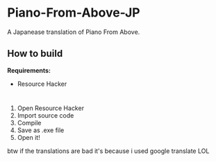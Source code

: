 # Piano-From-Above-JP
A Japanease translation of Piano From Above.

## How to build
**Requirements:**

 - Resource Hacker

#

 1. Open Resource Hacker
 2. Import source code
 3. Compile
 4. Save as .exe file
 5. Open it!


btw if the translations are bad it's because i used google translate LOL
